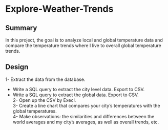 # Explore-Weather-Trends
## Summary
In this project, the goal is to analyze local and global temperature data and compare the temperature trends where I live to overall global temperature trends.
## Design
1- Extract the data from the database.<br/>
* Write a SQL query to extract the city level data. Export to CSV.<br/>
* Write a SQL query to extract the global data. Export to CSV.<br/>
2- Open up the CSV by Execl.<br/>
3- Create a line chart that compares your city’s temperatures with the global temperatures. <br/>
4- Make observations: the similarities and differences between the world averages and my city’s averages, as well as overall trends, etc.


